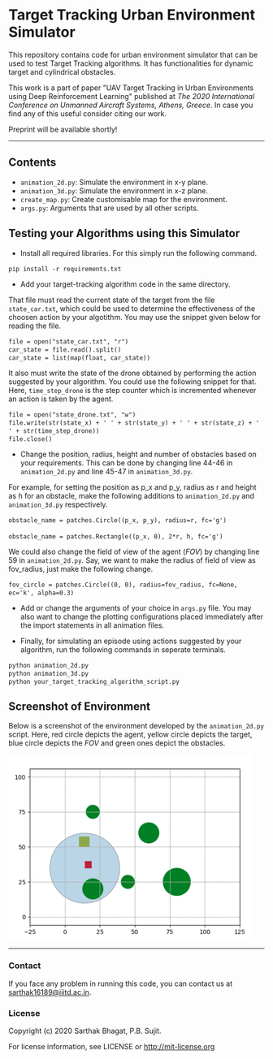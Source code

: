 # Target Tracking Urban Environment Simulator

This repository contains code for urban environment simulator that can be used to test Target Tracking algorithms. It has functionalities for dynamic target and cylindrical obstacles. 

This work is a part of paper "UAV Target Tracking in Urban Environments using Deep Reinforcement Learning" published at <i>The 2020 International Conference on Unmanned Aircraft Systems, Athens, Greece</i>. In case you find any of this useful consider citing our work.

Preprint will be available shortly!

---

## Contents

- `animation_2d.py`: Simulate the environment in x-y plane.
- `animation_3d.py`: Simulate the environment in x-z plane.
- `create_map.py`: Create customisable map for the environment. 
- `args.py`: Arguments that are used by all other scripts.

## Testing your Algorithms using this Simulator

- Install all required libraries. For this simply run the following command.
```
pip install -r requirements.txt
```

- Add your target-tracking algorithm code in the same directory. 

That file must read the current state of the target from the file `state_car.txt`, which could be used to determine the effectiveness of the choosen action by your algotithm. You may use the snippet given below for reading the file.

```
file = open("state_car.txt", "r")
car_state = file.read().split()
car_state = list(map(float, car_state))
```

It also must write the state of the drone obtained by performing the action suggested by your algorithm. You could use the following snippet for that. Here, `time_step_drone` is the step counter which is incremented whenever an action is taken by the agent.

```
file = open("state_drone.txt", "w")
file.write(str(state_x) + ' ' + str(state_y) + ' ' + str(state_z) + ' ' + str(time_step_drone))
file.close()
```

- Change the position, radius, height and number of obstacles based on your requirements. This can be done by changing line 44-46 in `animation_2d.py` and line 45-47 in `animation_3d.py`. 

For example, for setting the position as p_x and p_y, radius as r and height as h for an obstacle, make the following additions to `animation_2d.py` and `animation_3d.py` respectively.

```
obstacle_name = patches.Circle((p_x, p_y), radius=r, fc='g')

obstacle_name = patches.Rectangle((p_x, 0), 2*r, h, fc='g') 
```

We could also change the field of view of the agent (<i>FOV</i>) by changing line 59 in `animation_2d.py`. Say, we want to make the radius of field of view as fov_radius, just make the following change.

```
fov_circle = patches.Circle((0, 0), radius=fov_radius, fc=None, ec='k', alpha=0.3)
```

- Add or change the arguments of your choice in `args.py` file. You may also want to change the plotting configurations placed immediately after the import statements in all animation files.

- Finally, for simulating an episode using actions suggested by your algorithm, run the following commands in seperate terminals.

```
python animation_2d.py
python animation_3d.py
python your_target_tracking_algorithm_script.py
```

## Screenshot of Environment

Below is a screenshot of the environment developed by the `animation_2d.py` script. Here, red circle depicts the agent, yellow circle depicts the target, blue circle depicts the <i>FOV</i> and green ones depict the obstacles.

![figure](environment.png)

---
### Contact

If you face any problem in running this code, you can contact us at sarthak16189@iiitd.ac.in.

### License

Copyright (c) 2020 Sarthak Bhagat, P.B. Sujit. 

For license information, see LICENSE or http://mit-license.org



